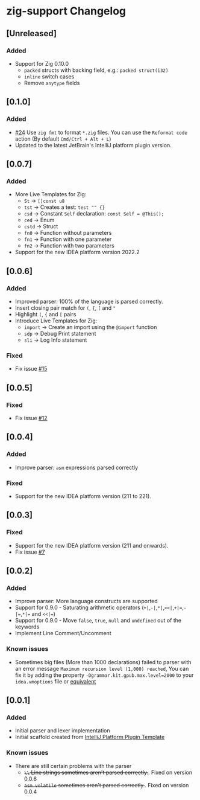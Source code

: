 <!-- Keep a Changelog guide -> https://keepachangelog.com -->

# zig-support Changelog

## [Unreleased]
### Added
- Support for Zig 0.10.0
  - `packed` structs with backing field, e.g.: `packed struct(i32)`
  - `inline` switch cases
  - Remove `anytype` fields 
## [0.1.0]
### Added
- [#24](https://github.com/MarioAriasC/zig-support/issues/24) Use `zig fmt` to format `*.zig` files. You can use
  the `Reformat code` action (By default `Cmd/Ctrl + Alt + L`)
- Updated to the latest JetBrain's IntelliJ platform plugin version.

## [0.0.7]
### Added
- More Live Templates for Zig:
  - `St` -> `[]const u8`
  - `tst` -> Creates a test: `test "" {}`
  - `csd` -> Constant `Self` declaration: `const Self = @This();`
  - `ced` -> Enum
  - `cstd` -> Struct
  - `fn0` -> Function without parameters
  - `fn1` -> Function with one parameter
  - `fn2` -> Function with two parameters
- Support for the new IDEA platform version 2022.2

## [0.0.6]
### Added
- Improved parser: 100% of the language is parsed correctly.
- Insert closing pair match for `(`, `{`, `[` and `"`
- Highlight `(`, `{` and `[` pairs
- Introduce Live Templates for Zig:
  - `import` -> Create an import using the `@import` function
  - `sdp` -> Debug Print statement
  - `sli` -> Log Info statement

### Fixed
- Fix issue [#15](https://github.com/MarioAriasC/zig-support/issues/15)

## [0.0.5]
### Fixed
- Fix issue [#12](https://github.com/MarioAriasC/zig-support/issues/12)

## [0.0.4]
### Added
- Improve parser: `asm` expressions parsed correctly

### Fixed
- Support for the new IDEA platform version (211 to 221).

## [0.0.3]
### Fixed
- Support for the new IDEA platform version (211 and onwards).
- Fix issue [#7](https://github.com/MarioAriasC/zig-support/issues/7)

## [0.0.2]
### Added
- Improve parser: More language constructs are supported
- Support for 0.9.0 - Saturating arithmetic operators (`+|`,`-|`,`*|`,`<<|`,`+|=`,`-|=`,`*|=` and `<<|=`) 
- Support for 0.9.0 - Move `false`, `true`, `null` and `undefined` out of the keywords
- Implement Line Comment/Uncomment

### Known issues
- Sometimes big files (More than 1000 declarations) failed to parser with an error
  message `Maximum recursion level (1,000) reached`, You can fix it by adding the
  property `-Dgrammar.kit.gpub.max.level=2000` to your `idea.vmoptions` file or [equivalent](https://www.jetbrains.com/help/idea/tuning-the-ide.html)

## [0.0.1]
### Added
- Initial parser and lexer implementation
- Initial scaffold created
  from [IntelliJ Platform Plugin Template](https://github.com/JetBrains/intellij-platform-plugin-template)

### Known issues
- There are still certain problems with the parser
    - ~~`\\` Line strings sometimes aren't parsed correctly.~~. Fixed on version 0.0.6 
    - ~~`asm volatile` sometimes aren't parsed correctly.~~. Fixed on version 0.0.4